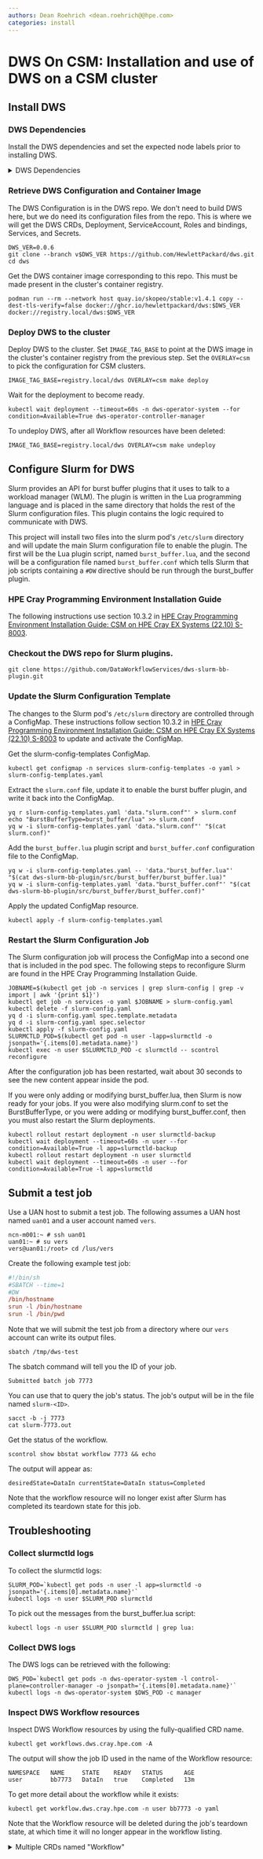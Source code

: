 ```yaml
---
authors: Dean Roehrich <dean.roehrich@@hpe.com>
categories: install
---
```


# DWS On CSM: Installation and use of DWS on a CSM cluster

## Install DWS

### DWS Dependencies

Install the DWS dependencies and set the expected node labels prior to installing DWS.

<details>
<summary>DWS Dependencies</summary>
    DWS requires kube-rbac-proxy to be present in the cluster's container registry.

```console title="ncn-m001:~ #"
podman run --rm --network host quay.io/skopeo/stable:v1.4.1 copy --dest-tls-verify=false docker://gcr.io/kubebuilder/kube-rbac-proxy:v0.13.0 docker://registry.local/kube-rbac-proxy:v0.13.0
```

DWS will be deployed on a kubernetes worker node labeled with `cray.wlm.manager`.

```console title="ncn-m001:~ #"
kubectl label node ncn-w001 cray.wlm.manager=true
```
</details>

### Retrieve DWS Configuration and Container Image

The DWS Configuration is in the DWS repo.  We don't need to build DWS here, but we do need its configuration files from the repo.  This is where we will get the DWS CRDs, Deployment, ServiceAccount, Roles and bindings, Services, and Secrets.

```console title="ncn-m001:~ #"
DWS_VER=0.0.6
git clone --branch v$DWS_VER https://github.com/HewlettPackard/dws.git
cd dws
```

Get the DWS container image corresponding to this repo.  This must be made present in the cluster's container registry.

```console title="ncn-m001:~/dws #"
podman run --rm --network host quay.io/skopeo/stable:v1.4.1 copy --dest-tls-verify=false docker://ghcr.io/hewlettpackard/dws:$DWS_VER docker://registry.local/dws:$DWS_VER
```

### Deploy DWS to the cluster

Deploy DWS to the cluster.  Set `IMAGE_TAG_BASE` to point at the DWS image in the cluster's container registry from the previous step.  Set the `OVERLAY=csm` to pick the configuration for CSM clusters.

```console title="ncn-m001:~/dws #"
IMAGE_TAG_BASE=registry.local/dws OVERLAY=csm make deploy
```

Wait for the deployment to become ready.

```console title="ncn-m001:~/dws #"
kubectl wait deployment --timeout=60s -n dws-operator-system --for condition=Available=True dws-operator-controller-manager
```

To undeploy DWS, after all Workflow resources have been deleted:

```console title="ncn-m001:~/dws #"
IMAGE_TAG_BASE=registry.local/dws OVERLAY=csm make undeploy
```

## Configure Slurm for DWS

Slurm provides an API for burst buffer plugins that it uses to talk to a workload manager (WLM).  The plugin is written in the Lua programming language and is placed in the same directory that holds the rest of the Slurm configuration files.  This plugin contains the logic required to communicate with DWS.

This project will install two files into the slurm pod's `/etc/slurm` directory and will update the main Slurm configuration file to enable the plugin.  The first will be the Lua plugin script, named `burst_buffer.lua`, and the second will be a configuration file named `burst_buffer.conf` which tells Slurm that job scripts containing a `#DW` directive should be run through the burst_buffer plugin.

### HPE Cray Programming Environment Installation Guide

The following instructions use section 10.3.2 in [HPE Cray Programming Environment Installation Guide: CSM on HPE Cray EX Systems (22.10) S-8003](https://support.hpe.com/hpesc/public/docDisplay?docLocale=en_US&docId=a00126783en_us).

### Checkout the DWS repo for Slurm plugins.

```console title="ncn-m001:~ #"
git clone https://github.com/DataWorkflowServices/dws-slurm-bb-plugin.git
```

### Update the Slurm Configuration Template

The changes to the Slurm pod's `/etc/slurm` directory are controlled through a ConfigMap.  These instructions follow section 10.3.2 in [HPE Cray Programming Environment Installation Guide: CSM on HPE Cray EX Systems (22.10) S-8003](https://support.hpe.com/hpesc/public/docDisplay?docLocale=en_US&docId=a00126783en_us) to update and activate the ConfigMap.

Get the slurm-config-templates ConfigMap.

```console title="ncn-m001:~ #"
kubectl get configmap -n services slurm-config-templates -o yaml > slurm-config-templates.yaml
```

Extract the `slurm.conf` file, update it to enable the burst buffer plugin, and write it back into the ConfigMap.

```console title="ncn-m001:~ #"
yq r slurm-config-templates.yaml 'data."slurm.conf"' > slurm.conf
echo "BurstBufferType=burst_buffer/lua" >> slurm.conf
yq w -i slurm-config-templates.yaml 'data."slurm.conf"' "$(cat slurm.conf)"
```

Add the `burst_buffer.lua` plugin script and `burst_buffer.conf` configuration file to the ConfigMap.

```console title="ncn-m001:~ #"
yq w -i slurm-config-templates.yaml -- 'data."burst_buffer.lua"' "$(cat dws-slurm-bb-plugin/src/burst_buffer/burst_buffer.lua)"
yq w -i slurm-config-templates.yaml 'data."burst_buffer.conf"' "$(cat dws-slurm-bb-plugin/src/burst_buffer/burst_buffer.conf)"
```

Apply the updated ConfigMap resource.

```console title="ncn-m001:~ #"
kubectl apply -f slurm-config-templates.yaml
```

### Restart the Slurm Configuration Job

The Slurm configuration job will process the ConfigMap into a second one that is included in the pod spec.  The following steps to reconfigure Slurm are found in the HPE Cray Programming Installation Guide.

```console title="ncn-m001:~ #"
JOBNAME=$(kubectl get job -n services | grep slurm-config | grep -v import | awk '{print $1}')
kubectl get job -n services -o yaml $JOBNAME > slurm-config.yaml
kubectl delete -f slurm-config.yaml
yq d -i slurm-config.yaml spec.template.metadata
yq d -i slurm-config.yaml spec.selector
kubectl apply -f slurm-config.yaml
SLURMCTLD_POD=$(kubectl get pod -n user -lapp=slurmctld -o jsonpath='{.items[0].metadata.name}')
kubectl exec -n user $SLURMCTLD_POD -c slurmctld -- scontrol reconfigure
```

After the configuration job has been restarted, wait about 30 seconds to see the new content appear inside the pod.

If you were only adding or modifying burst_buffer.lua, then Slurm is now ready for your jobs.  If you were also modifying slurm.conf to set the BurstBufferType, or you were adding or modifying burst_buffer.conf, then you must also restart the Slurm deployments.

```console title="ncn-m001:~ #"
kubectl rollout restart deployment -n user slurmctld-backup
kubectl wait deployment --timeout=60s -n user --for condition=Available=True -l app=slurmctld-backup
kubectl rollout restart deployment -n user slurmctld
kubectl wait deployment --timeout=60s -n user --for condition=Available=True -l app=slurmctld
```

## Submit a test job

Use a UAN host to submit a test job.  The following assumes a UAN host named `uan01` and a user account named `vers`.

```console
ncn-m001:~ # ssh uan01
uan01:~ # su vers
vers@uan01:/root> cd /lus/vers
```

Create the following example test job:

```conf title="vers@uan01:/lus/vers> cat /tmp/dws-test" linenums="1"
#!/bin/sh                
#SBATCH --time=1
#DW
/bin/hostname
srun -l /bin/hostname
srun -l /bin/pwd
```

Note that we will submit the test job from a directory where our `vers` account can write its output files.

```console title="vers@uan01:/lus/vers>"
sbatch /tmp/dws-test
```

The sbatch command will tell you the ID of your job.
```console
Submitted batch job 7773
```

You can use that to query the job's status.  The job's output will be in the file named `slurm-<ID>`.

```console title="vers@uan01:/lus/vers> "
sacct -b -j 7773
cat slurm-7773.out
```

Get the status of the workflow.

```console title="vers@uan01:/lus/vers>"
scontrol show bbstat workflow 7773 && echo
```

The output will appear as:

```console
desiredState=DataIn currentState=DataIn status=Completed
```

Note that the workflow resource will no longer exist after Slurm has completed its teardown state for this job.

## Troubleshooting

### Collect slurmctld logs

To collect the slurmctld logs:

```console title="ncn-m001:~ #"
SLURM_POD=`kubectl get pods -n user -l app=slurmctld -o jsonpath='{.items[0].metadata.name}'`
kubectl logs -n user $SLURM_POD slurmctld
```

To pick out the messages from the burst_buffer.lua script:

```console title="ncn-m001:~ #"
kubectl logs -n user $SLURM_POD slurmctld | grep lua:
```

### Collect DWS logs

The DWS logs can be retrieved with the following:

```console title="ncn-m001:~ #"
DWS_POD=`kubectl get pods -n dws-operator-system -l control-plane=controller-manager -o jsonpath='{.items[0].metadata.name}'`
kubectl logs -n dws-operator-system $DWS_POD -c manager
```

### Inspect DWS Workflow resources

Inspect DWS Workflow resources by using the fully-qualified CRD name.

```console title="ncn-m001:~ #"
kubectl get workflows.dws.cray.hpe.com -A
```

The output will show the job ID used in the name of the Workflow resource:

```console
NAMESPACE   NAME     STATE    READY   STATUS      AGE
user        bb7773   DataIn   true    Completed   13m
```


To get more detail about the workflow while it exists:

```console title="ncn-m001:~ #"
kubectl get workflow.dws.cray.hpe.com -n user bb7773 -o yaml
```

Note that the Workflow resource will be deleted during the job's teardown state, at which time it will no longer appear in the workflow listing.

<details>
<summary>Multiple CRDs named "Workflow"</summary>
    The fully-qualified name will protect you from picking up any resource named "Workflow" that belongs to some other service.

Your system may have multiple CRDs named "Workflow".  To see the CRDs named "Workflow":

```console title="ncn-m001:~ #"
kubectl get crds | grep -E '^workflows\.'
```

Example output:

```console
workflows.argoproj.io                            2022-11-25T02:56:48Z
workflows.dws.cray.hpe.com                       2022-11-21T15:38:13Z
```
</details>

